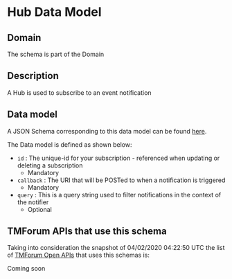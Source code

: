 # Hub Data Model

## Domain

The  schema is part of the  Domain

## Description

A Hub is used to subscribe to an event notification

## Data model

A JSON Schema corresponding to this data model can be found
[here](https://github.com/tmforum-rand/schemas/blob/candidates/Common/Hub.schema.json).

The Data model is defined as shown below:
- `id` : The unique-id for your subscription - referenced when updating or deleting a subscription
  - Mandatory
- `callback` : The URI that will be POSTed to when a notification is triggered
  - Mandatory
- `query` : This is a query string used to filter notifications in the context of the notifier
  - Optional




## TMForum APIs that use this schema

Taking into consideration the snapshot of 04/02/2020 04:22:50 UTC the list of [TMForum Open APIs](https://www.tmforum.org/open-apis/) that uses this schemas is:

Coming soon